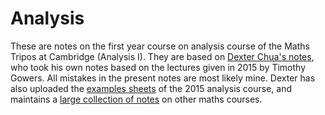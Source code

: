 # Analysis

These are notes on the first year course on analysis course of the Maths Tripos at Cambridge (Analysis I). They are based on [Dexter Chua's notes](https://dec41.user.srcf.net/notes/IA_L/analysis_i.pdf), who took his own notes based on the lectures given in 2015 by Timothy Gowers. All mistakes in the present notes are most likely mine. Dexter has also uploaded the [examples sheets](https://dec41.user.srcf.net/notes/IA_L/analysis_i_eg.pdf) of the 2015 analysis course, and maintains a [large collection of notes](https://dec41.user.srcf.net/notes/) on other maths courses.